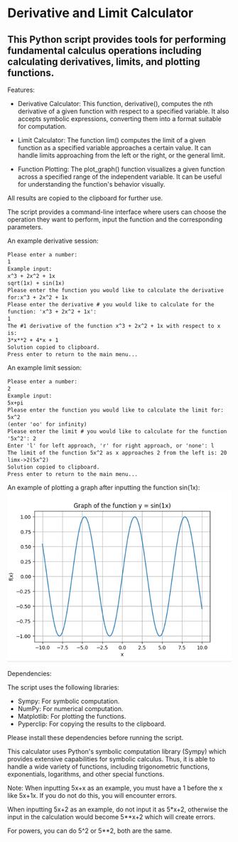 # Derivative and Limit Calculator

## This Python script provides tools for performing fundamental calculus operations including calculating derivatives, limits, and plotting functions.

Features:

- Derivative Calculator: This function, derivative(), computes the nth derivative of a given function with respect to a specified variable. It also accepts symbolic expressions, converting them into a format suitable for computation.

- Limit Calculator: The function lim() computes the limit of a given function as a specified variable approaches a certain value. It can handle limits approaching from the left or the right, or the general limit.

- Function Plotting: The plot_graph() function visualizes a given function across a specified range of the independent variable. It can be useful for understanding the function's behavior visually.

All results are copied to the clipboard for further use.

The script provides a command-line interface where users can choose the operation they want to perform, input the function and the corresponding parameters.

An example derivative session:

```
Please enter a number:
1
Example input:
x^3 + 2x^2 + 1x
sqrt(1x) + sin(1x)
Please enter the function you would like to calculate the derivative for:x^3 + 2x^2 + 1x
Please enter the derivative # you would like to calculate for the function: 'x^3 + 2x^2 + 1x':
1
The #1 derivative of the function x^3 + 2x^2 + 1x with respect to x is:
3*x**2 + 4*x + 1
Solution copied to clipboard.
Press enter to return to the main menu...
```

An example limit session:

```
Please enter a number:
2
Example input:
5x+pi
Please enter the function you would like to calculate the limit for: 5x^2
(enter 'oo' for infinity)
Please enter the limit # you would like to calculate for the function '5x^2': 2
Enter 'l' for left approach, 'r' for right approach, or 'none': l
The limit of the function 5x^2 as x approaches 2 from the left is: 20
limx->2(5x^2)
Solution copied to clipboard.
Press enter to return to the main menu...
```

An example of plotting a graph after inputting the function sin(1x):
![Sample Graph](sample_plot_graph.png)

Dependencies:

The script uses the following libraries:

- Sympy: For symbolic computation.
- NumPy: For numerical computation.
- Matplotlib: For plotting the functions.
- Pyperclip: For copying the results to the clipboard.

Please install these dependencies before running the script.

This calculator uses Python's symbolic computation library (Sympy) which provides extensive capabilities for symbolic calculus. Thus, it is able to handle a wide variety of functions, including trigonometric functions, exponentials, logarithms, and other special functions.

Note:
When inputting 5x+x as an example, you must have a 1 before the x like 5x+1x. If you do not do this, you will encounter errors.

When inputting 5x+2 as an example, do not input it as 5\*x+2, otherwise the input in the calculation would become 5\*\*x+2 which will create errors.

For powers, you can do 5^2 or 5\*\*2, both are the same.
